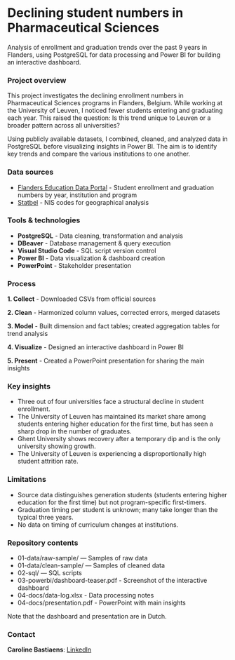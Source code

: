 # Declining student numbers in Pharmaceutical Sciences
Analysis of enrollment and graduation trends over the past 9 years in Flanders, using PostgreSQL for data processing and Power BI for building an interactive dashboard.


### Project overview
This project investigates the declining enrollment numbers in Pharmaceutical Sciences programs in Flanders, Belgium. While working at the University of Leuven, I noticed fewer students entering and graduating each year. This raised the question: Is this trend unique to Leuven or a broader pattern across all universities?

Using publicly available datasets, I combined, cleaned, and analyzed data in PostgreSQL before visualizing insights in Power BI. The aim is to identify key trends and compare the various institutions to one another.


### Data sources
- [Flanders Education Data Portal](https://www.onderwijs.vlaanderen.be/nl/onderwijsstatistieken/dataloep-aan-de-slag-met-cijfers-over-onderwijs/download-je-dataset-uit-dataloep) - Student enrollment and graduation numbers by year, institution and program
- [Statbel](https://statbel.fgov.be/nl/over-statbel/methodologie/classificaties/geografie) - NIS codes for geographical analysis


### Tools & technologies
- **PostgreSQL** - Data cleaning, transformation and analysis
- **DBeaver** - Database management & query execution
- **Visual Studio Code** - SQL script version control
- **Power BI** - Data visualization & dashboard creation
- **PowerPoint** - Stakeholder presentation


### Process
**1. Collect** - Downloaded CSVs from official sources

**2. Clean** - Harmonized column values, corrected errors, merged datasets

**3. Model** - Built dimension and fact tables; created aggregation tables for trend analysis

**4. Visualize** - Designed an interactive dashboard in Power BI

**5. Present** - Created a PowerPoint presentation for sharing the main insights


### Key insights
- Three out of four universities face a structural decline in student enrollment.
- The University of Leuven has maintained its market share among students entering higher education for the first time, but has seen a sharp drop in the number of graduates.
- Ghent University shows recovery after a temporary dip and is the only university showing growth.
- The University of Leuven is experiencing a disproportionally high student attrition rate.


### Limitations
- Source data distinguishes generation students (students entering higher education for the first time) but not program-specific first-timers.
- Graduation timing per student is unknown; many take longer than the typical three years.
- No data on timing of curriculum changes at institutions.


### Repository contents
- 01-data/raw-sample/ — Samples of raw data
- 01-data/clean-sample/ — Samples of cleaned data
- 02-sql/ — SQL scripts
- 03-powerbi/dashboard-teaser.pdf - Screenshot of the interactive dashboard
- 04-docs/data-log.xlsx - Data processing notes
- 04-docs/presentation.pdf - PowerPoint with main insights

Note that the dashboard and presentation are in Dutch.


### Contact
**Caroline Bastiaens**: [LinkedIn](https://www.linkedin.com/in/bastiaenscaroline/)
